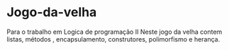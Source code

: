 # Jogo-da-velha
Para o trabalho em Logica de programação II
Neste jogo da velha contem listas, métodos , encapsulamento, construtores, polimorfismo e herança.

